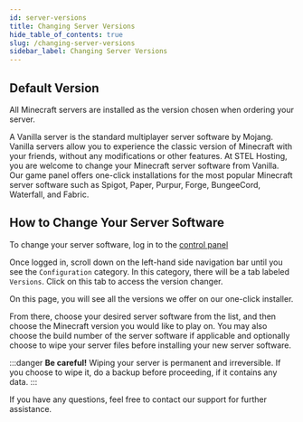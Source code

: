 ```yaml
---
id: server-versions
title: Changing Server Versions
hide_table_of_contents: true
slug: /changing-server-versions
sidebar_label: Changing Server Versions
---
```

## Default Version
All Minecraft servers are installed as the version chosen when ordering your server.

A Vanilla server is the standard multiplayer server software by Mojang. Vanilla servers allow you to experience the classic version of Minecraft with your friends, without any modifications or other features. At STEL Hosting, you are welcome to change your Minecraft server software from Vanilla. Our game panel offers one-click installations for the most popular Minecraft server software such as Spigot, Paper, Purpur, Forge, BungeeCord, Waterfall, and Fabric.

## How to Change Your Server Software
To change your server software, log in to the [control panel](https://control.stelhosting.com/)

Once logged in, scroll down on the left-hand side navigation bar until you see the `Configuration` category. In this category, there will be a tab labeled `Versions`. Click on this tab to access the version changer.

On this page, you will see all the versions we offer on our one-click installer.

From there, choose your desired server software from the list, and then choose the Minecraft version you would like to play on. You may also choose the build number of the server software if applicable and optionally choose to wipe your server files before installing your new server software.

:::danger
**Be careful!** Wiping your server is permanent and irreversible. If you choose to wipe it, do a backup before proceeding, if it contains any data.
:::

If you have any questions, feel free to contact our support for further assistance.
